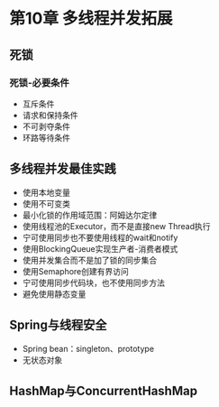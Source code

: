 # 第10章 多线程并发拓展

## 死锁

### 死锁-必要条件

* 互斥条件
* 请求和保持条件
* 不可剥夺条件
* 环路等待条件

## 多线程并发最佳实践

* 使用本地变量
* 使用不可变类
* 最小化锁的作用域范围：阿姆达尔定律
* 使用线程池的Executor，而不是直接new Thread执行
* 宁可使用同步也不要使用线程的wait和notify
* 使用BlockingQueue实现生产者-消费者模式
* 使用并发集合而不是加了锁的同步集合
* 使用Semaphore创建有界访问
* 宁可使用同步代码块，也不使用同步方法
* 避免使用静态变量

## Spring与线程安全

* Spring bean：singleton、prototype
* 无状态对象

## HashMap与ConcurrentHashMap

